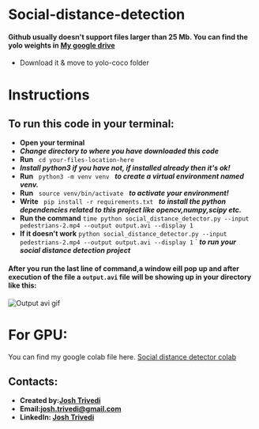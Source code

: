 # Social-distance-detection


#### Github usually doesn't support files larger than 25 Mb. You can find the yolo weights in [My google drive](https://drive.google.com/file/d/1OZlwB0UELk4-5HGmqLoymIOKQoeIkjuz/view?usp=sharing) 
* Download it & move to yolo-coco folder

# Instructions
## To run this code in your terminal:
* **Open your terminal**
* ***Change directory to where you have downloaded this code***
* **Run** ` cd your-files-location-here`
* ***Install python3 if you have not, if installed already then it's ok!***
* **Run**  `  python3 -m venv venv  ` ***to create a virtual environment named venv.***
* **Run**   `  source venv/bin/activate  ` 
***to activate your environment!***
* **Write**   `  pip install -r requirements.txt  ` 
***to install the python dependencies related to this project like opencv,numpy,scipy etc.***
* **Run the command** `time python social_distance_detector.py --input pedestrians-2.mp4 --output output.avi --display 1`
* **If it doesn't work** `python social_distance_detector.py --input pedestrians-2.mp4 --output output.avi --display 1`
` ***to run your social distance detection project***

#### After you run the last line of command,a window eill pop up and after execution of the file a `output.avi` file will be showing up in your directory like this:
![Output avi gif](https://github.com/joshtrivedi/Social-Distance-Detector/blob/main/social%20distance%20detection%202.gif)

# For GPU:
You can find my google colab file here. [Social distance detector colab](https://colab.research.google.com/drive/1fl7pOz_gx70KcsF8isMPagZL1TSv0dKr?usp=sharing)

## Contacts:
* **Created by:[Josh Trivedi](https://github.com/joshtrivedi)**
* **Email:[josh.trivedi@gmail.com](https://josh.trivedi@gmail.com)**
* **LinkedIn: [Josh Trivedi](https://www.linkedin.com/in/josh-trivedi/)**
